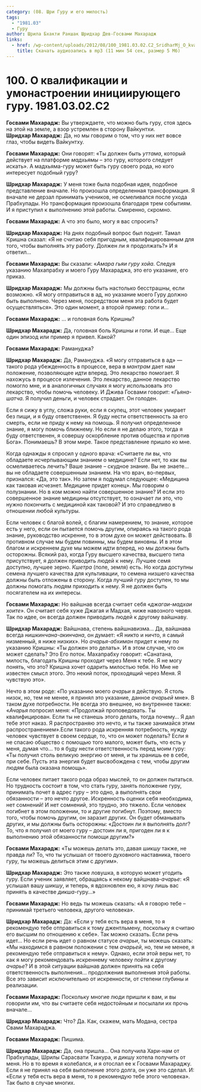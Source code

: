 ```yaml
---
category: (08. Шри Гуру и его милость)
tags:
  - "1981.03"
  - Гуру
author: Шрила Бхакти Ракшак Шридхар Дев-Госвами Махарадж
links:
  - href: /wp-content/uploads/2012/08/100_1981.03.02.C2_SridharMj_O_kvalifikatsii_i_umonastroyenii_initsiiruyuwego_Guru.mp3
    title: Скачать аудиозапись в mp3 (11 мин 54 сек, размер 5 Мб)
---
```


# 100. О квалификации и умонастроении инициирующего гуру. 1981.03.02.C2

**Госвами Махарадж:** Вы утверждаете, что можно быть гуру, стоя здесь на этой на земле, а взор устремлен в сторону Вайкунтхи.\
**Шридхар Махарадж:** Да, но мы говорим о том, что у них нет вовсе глаз, чтобы видеть Вайкунтху.

**Госвами Махарадж:** Они говорят: «Ты должен быть *уттама*, который действует на платформе *мадхьямы* – это гуру, которого следует искать». А мадхьяма-гуру может быть гуру своего рода, но кого интересует подобный гуру?

**Шридхар Махарадж:** У меня тоже была подобная идея, подобное представление вначале. Но произошла определенная трансформация. Я вначале не дерзал принимать учеников, не осмеливался после ухода Прабхупады. Но трансформация произошла благодаря трем событиям. И я приступил к выполнению этой работы. Смиренно, скромно.

**Госвами Махарадж:** А что это было, могу я вас спросить?

**Шридхар Махарадж:** На днях подобный вопрос был поднят. Тамал Кришна сказал: «Я не считаю себя пригодным, квалифицированным для того, чтобы выполнять эту работу. Должен ли я продолжать?» И я ответил…

**Госвами Махарадж:** Вы сказали: «*Амара гьяи гуру хойа*. Следуя указанию Махапрабху и моего Гуру Махараджа, это его указание, его приказ.

**Шридхар Махарадж:** Мы должны быть настолько бесстрашны, если возможно. «Я могу отправиться в ад, но указание моего Гуру должно быть выполнено. Через меня, посредством меня эта работа будет осуществляться». Это один момент, а второй пример: гопи и…

**Госвами Махарадж:** … и головная боль Кришны?

**Шридхар Махарадж:** Да, головная боль Кришны и гопи. И еще… Еще один эпизод или пример я привел. Какой?

**Госвами Махарадж:** Рамануджа?

**Шридхар Махарадж:** Да, Рамануджа. «Я могу отправиться в ад» — такого рода убежденность в процессе, вера в *мантрам* дает нам положение, позволяющее идти вперед. Это лекарство помогает. Я нахожусь в процессе излечения. Это лекарство, данное лекарство помогло мне, и в аналогичных случаях я могу использовать это лекарство, чтобы помочь человеку. И Джива Госвами говорит: «*Гьяна-шатча*. Я получил деньги, и человек страдает. Он голоден.

Если я сижу в углу, сложа руки, если я скупец, этот человек умирает без пищи, и я буду ответственен. Я буду нести ответственность за его смерть, если не приду к нему на помощь. Я получил определенное знание, я могу помочь ближнему. Но если я не делаю этого, тогда я буду ответственен, я совершу оскорбление против общества и против Бога». Понимаешь? В этом мире. Такое представление пришло ко мне.

Когда однажды я спросил у одного врача: «Считаете ли вы, что обладаете исчерпывающим знанием о медицине? Если нет, то как вы осмеливаетесь лечить? Ваше знание – скудное знание. Вы не знаете… вы не обладаете совершенным знанием. На что врач, во-первых, признался: «Да, это так». Но затем я подумал следующее: «Медицина как таковая исчезнет. Медицине придет конец». Мы говорим о полузнании. Но в ком можно найти совершенное знание? И если это совершенное знание медицины отсутствует, то означает ли это, что нужно покончить с медициной как таковой? И это справедливо в отношении любой культуры.

Если человек с благой волей, с благим намерением, то знание, которое есть у него, если он пытается помочь другим, опираясь на такого рода знание, руководство искренне, то в этом духе он может действовать. В противном случае мы будем повинны, мы будем виновны. И в этом благом и искреннем духе мы можем идти вперед, но мы должны быть осторожны. Всякий раз, когда Гуру высшего качества, высшего типа присутствует, я должен приводить людей к нему. Лучшее семя доступно, лучшее зерно. *Кшетра* (поле, земля) есть. Но когда доступны семена лучшего качества для культивации, то семена низшего качества должны быть отложены в сторону. Когда лучший гуру доступен, то мы должны помогать людям приходить к нему. Я не должен быть посягателем на их интересы.

**Госвами Махарадж:** Но вайшнав всегда считает себя «*джагаи-мадхаи хоите*». Он считает себя хуже Джагая и Мадхая, ниже навозного червя. Так по идее, он всегда должен приводить людей к другому вайшнаву.

**Шридхар Махарадж:** Вайшнава, степень вайшнавизма… Да, вайшнава всегда *нишкинчана-акинчана*, он думает: «Я никто и ничто, я самый низменный, я ниже низких». Но *ачарья-абхиман* придет к нему по указанию Кришны: «Ты должен это делать». И в этом случае, что он может сделать? Это Его поток. Махапрабху говорит: «Санатана, милость, благодать Кришны проходит через Меня к тебе. Я не могу понять, что это? Кришна хочет одарить милостью тебя. Но Мне не известен смысл этого. Это некий поток, проходящий через Меня. Я чувствую это».

Нечто в этом роде: «По указанию моего *ачарьи* я действую. Я столь низок, но, тем не менее, я принял это указание, данное *ачарьей* мне». В таком духе потребности. Не всегда это внешнее, но внутреннее также: «*Ачарья* попросил меня: «Продолжай проповедовать. Ты квалифицирован. Если ты не станешь этого делать, тогда почему… Я дал тебе этот наказ. Я распространяю это нечто, и ты также занимайся этим распространением».Если такого рода искренняя потребность, нужду человек чувствует в своем сердце, то, что он может поделать? Если я не спасаю общество с помощью того малого, может быть, что есть у меня, думая что… то я буду нести ответственность перед моим гуру: «Ты получил столь великую энергию от меня, и ты хранишь ее в себе, при себе. Пусть эта энергия будет высвобождена с тем, чтобы другим людям была оказана помощь».

Если человек питает такого рода образ мыслей, то он должен пытаться. Но трудность состоит в том, что стать гуру, занять положение гуру, принимать почет в адрес гуру – это одно, а выполнять свои обязанности – это нечто другое. Искренность оценки себя необходима, нет сомнений! И нет сомнений, это трудно, это тяжело. Если человек погибнет в этом положении, то и другие погибнут. Поэтому, вместо того, чтобы помочь другим, он заразит других. Он будет обманывать других, и мы должны быть осторожны: «Достоин ли я выполнять долг? То, что я получил от моего гуру – достоин ли я, пригоден ли я к выполнению этой обязанности помощи другим?»

**Госвами Махарадж:** «Ты можешь делать это, давая *шикшу* также, не правда ли? То, что ты услышал от твоего духовного наставника, твоего гуру, ты можешь делиться этим с другим».

**Шридхар Махарадж:** Это также ловушка, в которую может угодить гуру. Если ученик заявляет, обращаясь к некому вайшнава-*ачарье*: «Я услышал вашу *шикшу*, и теперь, я вдохновлен ею, я хочу лишь вас принять в качестве *дикша*-гуру…»

**Госвами Махарадж:** Но ведь ты можешь сказать: «А я говорю тебе – принимай третьего человека, другого человека».

**Шридхар Махарадж:** Да: «Если у тебя есть вера в меня, то я рекомендую тебе отправиться к тому джентльмену, поскольку я считаю его высшим по отношению к себе». Так можно сказать. Если речь идет… Но если речь идет о равном статусе *ачарьи*, ты можешь сказать: «Мы находимся в равном положении с тем *ачарьей*, но, тем не менее, я рекомендую тебе отправиться к нему». Однако, если этой веры нет, то как я могу рекомендовать искреннему человеку пойти к другому *ачарье*? И в этой ситуации вайшнав должен принять на себя ответственность выполнения… продолжения выполнения этой работы. Все это зависит исключительно от искренности, от степени глубины и реализации.

**Госвами Махарадж:** Поскольку многие люди пришли к вам, и вы говорили им, что вы считаете себя недостойным и посылали их прочь вначале…

**Шридхар Махарадж:** Что? Да. Как, скажем, мать Модана, сестра Свами Махараджа.

**Госвами Махарадж:** Пишима.

**Шридхар Махарадж:** Да, она пришла… Она получила Хари-нам от Прабхупады, Шрилы Сарасвати Тхакура, и дикшу хотела получить от меня. Но в то время я колебался, и я отослал ее к Госвами Махараджу. Если я не принял на себя выполнение этого долга, он уже это сделал. И: «Если у тебя есть вера в меня, то я рекомендую тебе этого человека». Так было в случае многих.

